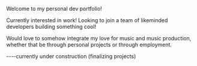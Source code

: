 Welcome to my personal dev portfolio!

Currently interested in work! Looking to join a team of likeminded developers building something cool!

Would love to somehow integrate my love for music and music production, whether that be through personal projects or through employment.

----currently under construction (finalizing projects)
